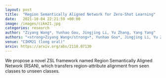 ```yaml
---
layout: post
title:  "Region Semantically Aligned Network for Zero-Shot Learning"
date:   2021-10-04 22:21:59 +00:00
image: /images/cikm21.jpg
categories: research
author: "Ziyang Wang*, Yunhao Gou, Jingjing Li, Yu Zhang, Yang Yang"
authors: "<strong>Ziyang Wang</strong>*, Yunhao Gou*, Jingjing Li, Yu Zhang, Yang Yang"
venue: "CIKM21 (long oral)"
arxiv: https://arxiv.org/abs/2110.07130
---
```

We propose a novel ZSL framework named Region Semantically Aligned Network (RSAN), which transfers region-attribute alignment from seen classes to unseen classes.
